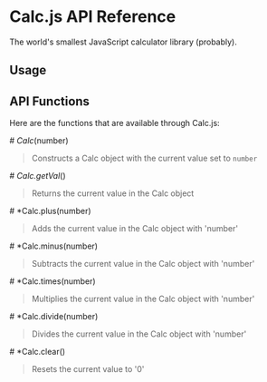 # Calc.js API Reference

The world's smallest JavaScript calculator library (probably).

## Usage


## API Functions
Here are the functions that are available through Calc.js:


\# *Calc*(number)

> Constructs a Calc object with the current value set to `number`

\# *Calc.getVal*()

> Returns the current value in the Calc object

\# *Calc.plus(number)

> Adds the current value in the Calc object with 'number'

\# *Calc.minus(number)

> Subtracts the current value in the Calc object with 'number'

\# *Calc.times(number)

> Multiplies the current value in the Calc object with 'number'

\# *Calc.divide(number)

> Divides the current value in the Calc object with 'number'

\# *Calc.clear()

> Resets the current value to '0'